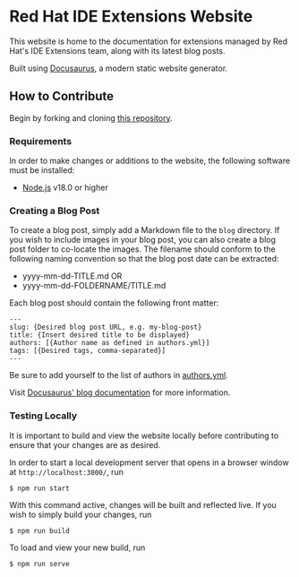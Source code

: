 # Red Hat IDE Extensions Website

This website is home to the documentation for extensions managed by Red Hat's IDE Extensions team, along with its latest blog posts. 

Built using [Docusaurus](https://docusaurus.io/), a modern static website generator.

## How to Contribute

Begin by forking and cloning [this repository](https://github.com/redhat-developer/idetools.dev).

### Requirements

In order to make changes or additions to the website, the following software must be installed:

*   [Node.js](https://nodejs.org/) v18.0 or higher

### Creating a Blog Post

To create a blog post, simply add a Markdown file to the `blog` directory. If you wish to include images in your blog post, you can also create a blog post folder to co-locate the images. The filename should conform to the following naming convention so that the blog post date can be extracted:

* yyyy-mm-dd-TITLE.md OR
* yyyy-mm-dd-FOLDERNAME/TITLE.md

Each blog post should contain the following front matter:

```
---
slug: {Desired blog post URL, e.g. my-blog-post}
title: {Insert desired title to be displayed}
authors: [{Author name as defined in authors.yml}]
tags: [{Desired tags, comma-separated}]
---
```

Be sure to add yourself to the list of authors in [authors.yml](./blog/authors.yml).

Visit [Docusaurus' blog documentation](https://docusaurus.io/docs/blog) for more information.


### Testing Locally

It is important to build and view the website locally before contributing to ensure that your changes are as desired.

In order to start a local development server that opens in a browser window at `http://localhost:3000/`, run

```
$ npm run start
```

With this command active, changes will be built and reflected live. If you wish to simply build your changes, run

```
$ npm run build
```

To load and view your new build, run

```
$ npm run serve
```
